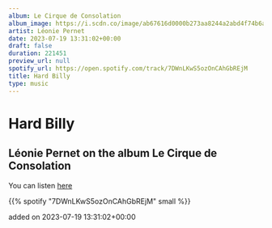 ```yaml
---
album: Le Cirque de Consolation
album_image: https://i.scdn.co/image/ab67616d0000b273aa8244a2abd4f74b6af10ad5
artist: Léonie Pernet
date: 2023-07-19 13:31:02+00:00
draft: false
duration: 221451
preview_url: null
spotify_url: https://open.spotify.com/track/7DWnLKwS5ozOnCAhGbREjM
title: Hard Billy
type: music
---
```



# Hard Billy

## Léonie Pernet on the album Le Cirque de Consolation

You can listen [here](https://open.spotify.com/track/7DWnLKwS5ozOnCAhGbREjM)

{{% spotify "7DWnLKwS5ozOnCAhGbREjM" small %}}

added on 2023-07-19 13:31:02+00:00